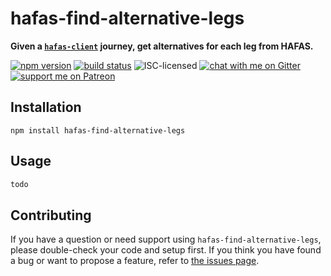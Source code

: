 # hafas-find-alternative-legs

**Given a [`hafas-client`](https://npmjs.com/package/hafas-client) journey, get alternatives for each leg from HAFAS.**

[![npm version](https://img.shields.io/npm/v/hafas-find-alternative-legs.svg)](https://www.npmjs.com/package/hafas-find-alternative-legs)
[![build status](https://api.travis-ci.org/derhuerst/hafas-find-alternative-legs.svg?branch=master)](https://travis-ci.org/derhuerst/hafas-find-alternative-legs)
![ISC-licensed](https://img.shields.io/github/license/derhuerst/hafas-find-alternative-legs.svg)
[![chat with me on Gitter](https://img.shields.io/badge/chat%20with%20me-on%20gitter-512e92.svg)](https://gitter.im/derhuerst)
[![support me on Patreon](https://img.shields.io/badge/support%20me-on%20patreon-fa7664.svg)](https://patreon.com/derhuerst)


## Installation

```shell
npm install hafas-find-alternative-legs
```


## Usage

```js
todo
```


## Contributing

If you have a question or need support using `hafas-find-alternative-legs`, please double-check your code and setup first. If you think you have found a bug or want to propose a feature, refer to [the issues page](https://github.com/derhuerst/hafas-find-alternative-legs/issues).
